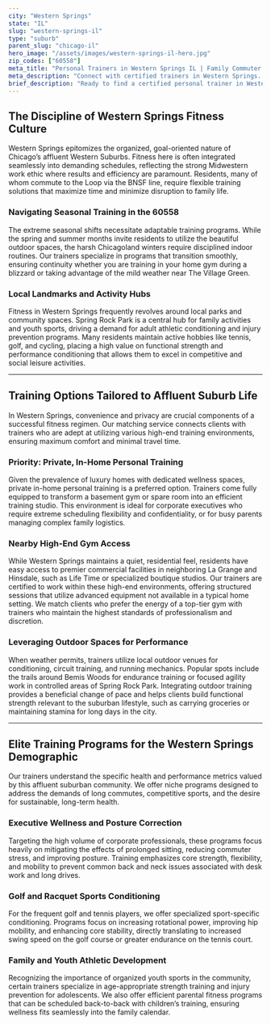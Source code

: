 ```yaml
---
city: "Western Springs"
state: "IL"
slug: "western-springs-il"
type: "suburb"
parent_slug: "chicago-il"
hero_image: "/assets/images/western-springs-il-hero.jpg"
zip_codes: ["60558"]
meta_title: "Personal Trainers in Western Springs IL | Family Commuter Wellness"
meta_description: "Connect with certified trainers in Western Springs. Specialists in family fitness, commuter schedules, and local park district programs."
brief_description: "Ready to find a certified personal trainer in Western Springs, IL? We specialize in matching busy suburban professionals and active families with elite fitness experts who understand the demands of a Western Springs lifestyle. Stop searching “personal trainer near me.” Our vetted trainers offer private, in-home, or gym-based sessions tailored for corporate performance, golf conditioning, and efficient weight management. Achieve your wellness goals efficiently and discreetly right here in the 60558 area."
---
```

## The Discipline of Western Springs Fitness Culture

Western Springs epitomizes the organized, goal-oriented nature of Chicago’s affluent Western Suburbs. Fitness here is often integrated seamlessly into demanding schedules, reflecting the strong Midwestern work ethic where results and efficiency are paramount. Residents, many of whom commute to the Loop via the BNSF line, require flexible training solutions that maximize time and minimize disruption to family life.

### Navigating Seasonal Training in the 60558

The extreme seasonal shifts necessitate adaptable training programs. While the spring and summer months invite residents to utilize the beautiful outdoor spaces, the harsh Chicagoland winters require disciplined indoor routines. Our trainers specialize in programs that transition smoothly, ensuring continuity whether you are training in your home gym during a blizzard or taking advantage of the mild weather near The Village Green.

### Local Landmarks and Activity Hubs

Fitness in Western Springs frequently revolves around local parks and community spaces. Spring Rock Park is a central hub for family activities and youth sports, driving a demand for adult athletic conditioning and injury prevention programs. Many residents maintain active hobbies like tennis, golf, and cycling, placing a high value on functional strength and performance conditioning that allows them to excel in competitive and social leisure activities.

---

## Training Options Tailored to Affluent Suburb Life

In Western Springs, convenience and privacy are crucial components of a successful fitness regimen. Our matching service connects clients with trainers who are adept at utilizing various high-end training environments, ensuring maximum comfort and minimal travel time.

### Priority: Private, In-Home Personal Training

Given the prevalence of luxury homes with dedicated wellness spaces, private in-home personal training is a preferred option. Trainers come fully equipped to transform a basement gym or spare room into an efficient training studio. This environment is ideal for corporate executives who require extreme scheduling flexibility and confidentiality, or for busy parents managing complex family logistics.

### Nearby High-End Gym Access

While Western Springs maintains a quiet, residential feel, residents have easy access to premier commercial facilities in neighboring La Grange and Hinsdale, such as Life Time or specialized boutique studios. Our trainers are certified to work within these high-end environments, offering structured sessions that utilize advanced equipment not available in a typical home setting. We match clients who prefer the energy of a top-tier gym with trainers who maintain the highest standards of professionalism and discretion.

### Leveraging Outdoor Spaces for Performance

When weather permits, trainers utilize local outdoor venues for conditioning, circuit training, and running mechanics. Popular spots include the trails around Bemis Woods for endurance training or focused agility work in controlled areas of Spring Rock Park. Integrating outdoor training provides a beneficial change of pace and helps clients build functional strength relevant to the suburban lifestyle, such as carrying groceries or maintaining stamina for long days in the city.

---

## Elite Training Programs for the Western Springs Demographic

Our trainers understand the specific health and performance metrics valued by this affluent suburban community. We offer niche programs designed to address the demands of long commutes, competitive sports, and the desire for sustainable, long-term health.

### Executive Wellness and Posture Correction

Targeting the high volume of corporate professionals, these programs focus heavily on mitigating the effects of prolonged sitting, reducing commuter stress, and improving posture. Training emphasizes core strength, flexibility, and mobility to prevent common back and neck issues associated with desk work and long drives.

### Golf and Racquet Sports Conditioning

For the frequent golf and tennis players, we offer specialized sport-specific conditioning. Programs focus on increasing rotational power, improving hip mobility, and enhancing core stability, directly translating to increased swing speed on the golf course or greater endurance on the tennis court.

### Family and Youth Athletic Development

Recognizing the importance of organized youth sports in the community, certain trainers specialize in age-appropriate strength training and injury prevention for adolescents. We also offer efficient parental fitness programs that can be scheduled back-to-back with children’s training, ensuring wellness fits seamlessly into the family calendar.